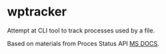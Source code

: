 # wptracker
Attempt at CLI tool to track processes used by a file.

Based on materials from Proces Status API [MS DOCS](https://docs.microsoft.com/en-us/windows/win32/psapi/process-status-helper).
